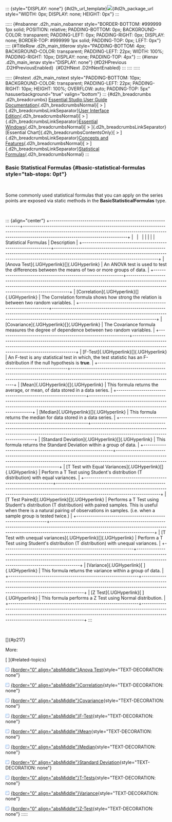 ::: {style="DISPLAY: none"}
[](ms-xhelp:///?Id=d2h_url_template){#d2h_url_template}![](!package_url!){#d2h_package_url style="WIDTH: 0px; DISPLAY: none; HEIGHT: 0px"}
:::

::::: {#nsbanner .d2h_main_nsbanner style="BORDER-BOTTOM: #999999 1px solid; POSITION: relative; PADDING-BOTTOM: 0px; BACKGROUND-COLOR: transparent; PADDING-LEFT: 0px; PADDING-RIGHT: 0px; DISPLAY: none; BORDER-TOP: #999999 1px solid; PADDING-TOP: 0px; LEFT: 0px"}
:::: {#TitleRow .d2h_main_titlerow style="PADDING-BOTTOM: 4px; BACKGROUND-COLOR: transparent; PADDING-LEFT: 22px; WIDTH: 100%; PADDING-RIGHT: 10px; DISPLAY: none; PADDING-TOP: 4px"}
::: {#ienav .d2h_main_ienav style="DISPLAY: none"}
[](ms-xhelp:///?Id=c47b1007-dc5e-478d-bffb-8ce209c7f830){#D2HPrevious .D2HPreviousEnabled}  [](ms-xhelp:///?Id=ab159293-569d-4b19-ab80-c52446461912){#D2HNext .D2HNextEnabled}
:::
::::
:::::

::::: {#nstext .d2h_main_nstext style="PADDING-BOTTOM: 10px; BACKGROUND-COLOR: transparent; PADDING-LEFT: 22px; PADDING-RIGHT: 10px; HEIGHT: 100%; OVERFLOW: auto; PADDING-TOP: 5px" hasuserbackground="true" valign="bottom"}
::: {#d2h_breadcrumbs .d2h_breadcrumbs}
[Essential Studio User Guide Documentation](ms-xhelp:///?Id=12457748-09e3-4d74-a240-8e049cedf030){.d2h_breadcrumbsNormal}[ \> ]{.d2h_breadcrumbsLinkSeparator}[User Interface Edition](ms-xhelp:///?Id=c29296b7-531c-413b-a0ec-488ca1f7f669){.d2h_breadcrumbsNormal}[ \> ]{.d2h_breadcrumbsLinkSeparator}[Essential Windows](ms-xhelp:///?Id=e60759d8-47a4-4570-9d7a-16a68d63f2ea){.d2h_breadcrumbsNormal}[ \> ]{.d2h_breadcrumbsLinkSeparator}[Essential Chart]{.d2h_breadcrumbsContentsOnly}[ \> ]{.d2h_breadcrumbsLinkSeparator}[Concepts and Features](ms-xhelp:///?Id=71321e9c-336c-4c1c-a127-be9f135ad4bb){.d2h_breadcrumbsNormal}[ \> ]{.d2h_breadcrumbsLinkSeparator}[Statistical Formulas](ms-xhelp:///?Id=c47b1007-dc5e-478d-bffb-8ce209c7f830){.d2h_breadcrumbsNormal}
:::

### Basic Statistical Formulas {#basic-statistical-formulas style="tab-stops: 0pt"}

 

Some commonly used statistical formulas that you can apply on the series points are exposed via static methods in the **BasicStatisticalFormulas** type.

 

::: {align="center"}
+---------------------------------------------------------------+--------------------------------------------------------------------------------------------------------------------------------------------------------------------------------------------------------------+
|                                                               |                                                                                                                                                                                                              |
|                                                               |                                                                                                                                                                                                              |
| Statistical Formulas                                          | Description                                                                                                                                                                                                  |
+---------------------------------------------------------------+--------------------------------------------------------------------------------------------------------------------------------------------------------------------------------------------------------------+
| [Anova Test]{.UGHyperlink}[]{.UGHyperlink}                    | An ANOVA test is used to test the differences between the means of two or more groups of data.                                                                                                               |
+---------------------------------------------------------------+--------------------------------------------------------------------------------------------------------------------------------------------------------------------------------------------------------------+
| [Correlation]{.UGHyperlink}[]{.UGHyperlink}                   | The Correlation formula shows how strong the relation is between two random variables.                                                                                                                       |
+---------------------------------------------------------------+--------------------------------------------------------------------------------------------------------------------------------------------------------------------------------------------------------------+
| [Covariance]{.UGHyperlink}[]{.UGHyperlink}                    | The Covariance formula measures the degree of dependence between two random variables.                                                                                                                       |
+---------------------------------------------------------------+--------------------------------------------------------------------------------------------------------------------------------------------------------------------------------------------------------------+
| [F-Test]{.UGHyperlink}[]{.UGHyperlink}                        | An F-test is any statistical test in which, the test statistic has an F-distribution if the null hypothesis is **true**.                                                                                     |
+---------------------------------------------------------------+--------------------------------------------------------------------------------------------------------------------------------------------------------------------------------------------------------------+
| [Mean]{.UGHyperlink}[]{.UGHyperlink}                          | This formula returns the average, or mean, of data stored in a data series.                                                                                                                                  |
+---------------------------------------------------------------+--------------------------------------------------------------------------------------------------------------------------------------------------------------------------------------------------------------+
| [Median]{.UGHyperlink}[]{.UGHyperlink}                        | This formula returns the median for data stored in a data series.                                                                                                                                            |
+---------------------------------------------------------------+--------------------------------------------------------------------------------------------------------------------------------------------------------------------------------------------------------------+
| [Standard Deviation]{.UGHyperlink}[]{.UGHyperlink}            | This formula returns the Standard Deviation within a group of data.                                                                                                                                          |
+---------------------------------------------------------------+--------------------------------------------------------------------------------------------------------------------------------------------------------------------------------------------------------------+
| [T Test with Equal Variances]{.UGHyperlink}[]{.UGHyperlink}   | Perform a T Test using Student\'s distribution (T distribution) with equal variances.                                                                                                                        |
+---------------------------------------------------------------+--------------------------------------------------------------------------------------------------------------------------------------------------------------------------------------------------------------+
| [T Test Paired]{.UGHyperlink}[]{.UGHyperlink}                 | Performs a T Test using Student\'s distribution (T distribution) with paired samples. This is useful when there is a natural pairing of observations in samples. (i.e. when a sample group is tested twice.) |
+---------------------------------------------------------------+--------------------------------------------------------------------------------------------------------------------------------------------------------------------------------------------------------------+
| [T Test with unequal variances]{.UGHyperlink}[]{.UGHyperlink} | Perform a T Test using Student\'s distribution (T distribution) with unequal variances.                                                                                                                      |
+---------------------------------------------------------------+--------------------------------------------------------------------------------------------------------------------------------------------------------------------------------------------------------------+
| [Variance]{.UGHyperlink}[ ]{.UGHyperlink}                     | This formula returns the variance within a group of data.                                                                                                                                                    |
+---------------------------------------------------------------+--------------------------------------------------------------------------------------------------------------------------------------------------------------------------------------------------------------+
| [Z Test]{.UGHyperlink}[ ]{.UGHyperlink}                       | This formula performs a Z Test using Normal distribution.                                                                                                                                                    |
+---------------------------------------------------------------+--------------------------------------------------------------------------------------------------------------------------------------------------------------------------------------------------------------+
:::

 

[]{#p217} 

More:

[ ]{#related-topics}

[![](button.gif){border="0" align="absMiddle"}Anova Test](ms-xhelp:///?Id=035ad83f-4159-433d-88ff-b8c1eca9d13b){style="TEXT-DECORATION: none"}

[![](button.gif){border="0" align="absMiddle"}Correlation](ms-xhelp:///?Id=f91d7e68-54b3-4fd6-b7f5-d73dc9bd224f){style="TEXT-DECORATION: none"}

[![](button.gif){border="0" align="absMiddle"}Covariance](ms-xhelp:///?Id=937ab528-e607-43ab-81da-1700cfda2bb4){style="TEXT-DECORATION: none"}

[![](button.gif){border="0" align="absMiddle"}F-Test](ms-xhelp:///?Id=88708b61-e780-4e89-b2b0-b973abfe579f){style="TEXT-DECORATION: none"}

[![](button.gif){border="0" align="absMiddle"}Mean](ms-xhelp:///?Id=117d2e00-6800-4c9e-b083-d0abbf22e181){style="TEXT-DECORATION: none"}

[![](button.gif){border="0" align="absMiddle"}Median](ms-xhelp:///?Id=50e83a18-b116-4024-b8ab-6924346dc6c7){style="TEXT-DECORATION: none"}

[![](button.gif){border="0" align="absMiddle"}Standard Deviation](ms-xhelp:///?Id=f588c6a9-40d0-4b49-ae23-74297dc6faa3){style="TEXT-DECORATION: none"}

[![](button.gif){border="0" align="absMiddle"}T-Tests](ms-xhelp:///?Id=67c7838f-f650-4d9b-9797-c90c8b26a92d){style="TEXT-DECORATION: none"}

[![](button.gif){border="0" align="absMiddle"}Variance](ms-xhelp:///?Id=92741a13-2e6f-4d1c-af83-d7a3e489eec5){style="TEXT-DECORATION: none"}

[![](button.gif){border="0" align="absMiddle"}Z-Test](ms-xhelp:///?Id=38009d2c-2803-4870-acae-b0f8bf002e9e){style="TEXT-DECORATION: none"}
:::::
